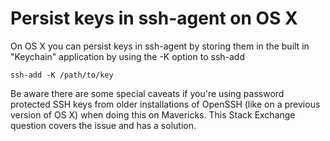 # Persist keys in ssh-agent on OS X

On OS X you can persist keys in ssh-agent by storing them in the built in "Keychain" application by using the -K option to ssh-add

```
ssh-add -K /path/to/key
```

Be aware there are some special caveats if you're using password protected SSH keys from older installations of OpenSSH (like on a previous version of OS X) when doing this on Mavericks. This Stack Exchange question covers the issue and has a solution.